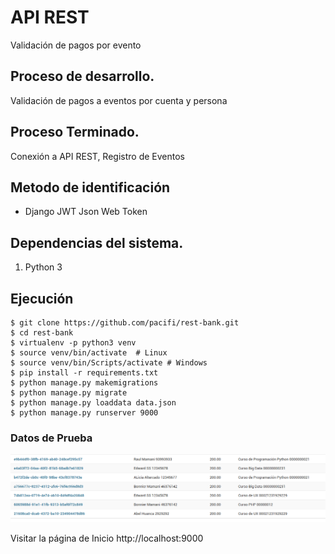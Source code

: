 # API REST

Validación de pagos por evento

## Proceso de desarrollo.

Validación de pagos a eventos por cuenta y persona

## Proceso Terminado.

Conexión a API REST, Registro de Eventos  

## Metodo de identificación

- Django JWT Json Web Token

## Dependencias del sistema.

1. Python 3

## Ejecución

    $ git clone https://github.com/pacifi/rest-bank.git
    $ cd rest-bank
    $ virtualenv -p python3 venv
    $ source venv/bin/activate  # Linux
    $ source venv/bin/Scripts/activate # Windows
    $ pip install -r requirements.txt
    $ python manage.py makemigrations 
    $ python manage.py migrate
    $ python manage.py loaddata data.json
    $ python manage.py runserver 9000


### Datos de Prueba

![GitHub Logo](/docs/img.png)    

Visitar la página de Inicio http://localhost:9000


    
